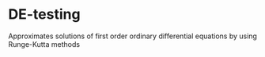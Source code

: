 # DE-testing
Approximates solutions of first order ordinary differential equations by using Runge-Kutta methods



